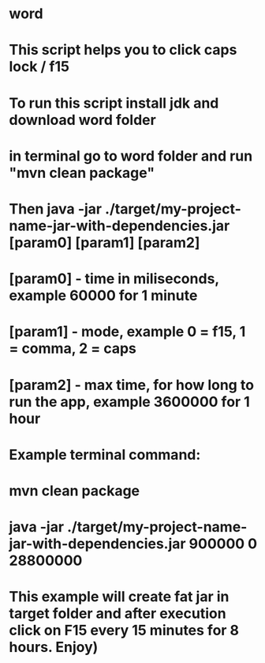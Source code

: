 # word
# This script helps you to click caps lock / f15 
# To run this script install jdk and download word folder
# in terminal go to word folder and run "mvn clean package"
# Then  java -jar ./target/my-project-name-jar-with-dependencies.jar [param0] [param1] [param2]
# [param0] - time in miliseconds, example 60000 for 1 minute
# [param1] - mode, example  0 = f15, 1 = comma, 2 = caps
# [param2] - max time, for how long to run the app, example 3600000 for 1 hour
# Example terminal command:          
# mvn clean package
# java -jar ./target/my-project-name-jar-with-dependencies.jar 900000 0 28800000
# This example will create fat jar in target folder and after execution click on F15 every 15 minutes for 8 hours. Enjoy) 


